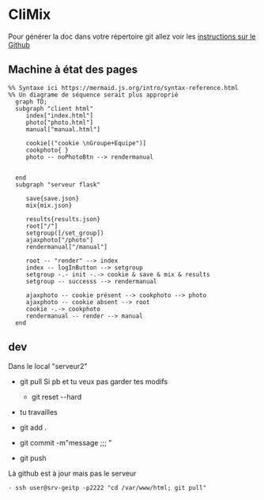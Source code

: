 # CliMix

Pour générer la doc dans votre répertoire git allez voir les [instructions sur le Github](https://github.com/pascalacco/CliMix/blob/doc/doc/source/doc_howto.md)



## Machine à état des pages

```mermaid
%% Syntaxe ici https://mermaid.js.org/intro/syntax-reference.html
%% Un diagrame de séquence serait plus approprié
  graph TD;
  subgraph "client html"
     index["index.html"] 
     photo["photo.html"]
     manual["manual.html"]
     
     cookie[("cookie \nGroupe+Equipe")]     
     cookphoto{ }
     photo -- noPhotoBtn --> rendermanual


  end
  subgraph "serveur flask"

     save{save.json}
     mix{mix.json}
     
     results{results.json}
     root["/"]
     setgroup([/set_group])
     ajaxphoto["/photo"]
     rendermanual["/manual"]

     root -- "render" --> index
     index -- logInButton --> setgroup
     setgroup -.- init -.-> cookie & save & mix & results 
     setgroup -- successs --> rendermanual

     ajaxphoto -- cookie présent --> cookphoto --> photo
     ajaxphoto -- cookie absent --> root
     cookie -.-> cookphoto
     rendermanual -- render --> manual
  end
```


## dev

Dans le local "serveur2"

 - git pull
 Si pb et tu veux pas garder tes modifs 
      - git reset --hard

 - tu travailles
 - git add .
 - git commit -m"message ;;; "
 - git push

 Là github est à jour mais pas le serveur

    - ssh user@srv-geitp -p2222 "cd /var/www/html; git pull"

    